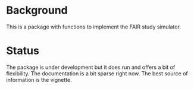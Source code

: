 # Background

This is a package with functions to implement the FAIR study simulator. 

# Status

The package is under development but it does run and offers a bit of flexibility. The documentation is a bit sparse right now. The best source of information is the vignette.
